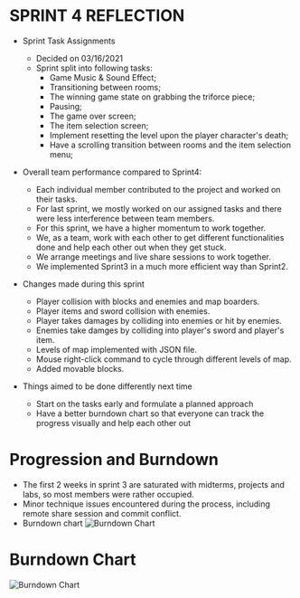 # SPRINT 4 REFLECTION

- Sprint Task Assignments
  * Decided on 03/16/2021
  * Sprint split into following tasks: 
    * Game Music & Sound Effect;
    * Transitioning between rooms;
    * The winning game state on grabbing the triforce piece;
    * Pausing;
    * The game over screen;
    * The item selection screen;
    * Implement resetting the level upon the player character's death;
    * Have a scrolling transition between rooms and the item selection menu;
 
- Overall team performance compared to Sprint4:
  * Each individual member contributed to the project and worked on their tasks.
  * For last sprint, we mostly worked on our assigned tasks and there were less interference between team members.
  * For this sprint, we have a higher momentum to work together.
  * We, as a team, work with each other to get different functionalities done and help each other out when they get stuck.
  * We arrange meetings and live share sessions to work together.
  * We implemented Sprint3 in a much more efficient way than Sprint2. 
  
- Changes made during this sprint
  * Player collision with blocks and enemies and map boarders.
  * Player items and sword collision with enemies.
  * Player takes damages by colliding into enemies or hit by enemies.
  * Enemies take damges by colliding into player's sword and player's item.
  * Levels of map implemented with JSON file.
  * Mouse right-click command to cycle through different levels of map.
  * Added movable blocks.
  
- Things aimed to be done differently next time
  * Start on the tasks early and formulate a planned approach
  * Have a better burndown chart so that everyone can track the progress visually and help each other out

# Progression and Burndown 

- The first 2 weeks in sprint 3 are saturated with midterms, projects and labs, so most members were rather occupied.
- Minor technique issues encountered during the process, including remote share session and commit conflict.
- Burndown chart 
  ![Burndown Chart](https://i.ibb.co/sRH6rYw/burndown-Chart.png)








# Burndown Chart 

![Burndown Chart](https://i.ibb.co/Pj7fpS2/burndown-Chart-S4.png)
